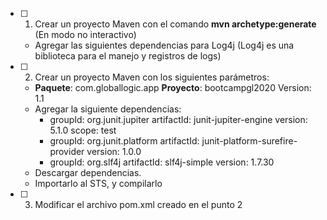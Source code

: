 - [ ] 1. Crear un proyecto Maven con el comando **mvn archetype:generate** (En modo no interactivo)
	- Agregar las siguientes dependencias para Log4j (Log4j es una biblioteca para el manejo y registros de logs)

- [ ] 2. Crear un proyecto Maven con los siguientes parámetros:
	- **Paquete**: com.globallogic.app **Proyecto**: bootcampgl2020 Version: 1.1
	- Agregar la siguiente dependencias:
		- groupId: org.junit.jupiter artifactId: junit-jupiter-engine version: 5.1.0 scope: test
		- groupId: org.junit.platform artifactId: junit-platform-surefire-provider version: 1.0.0
		- groupId: org.slf4j artifactId: slf4j-simple version: 1.7.30
	- Descargar dependencias.
	- Importarlo al STS, y compilarlo
- [ ] 3. Modificar el archivo pom.xml creado en el punto 2

